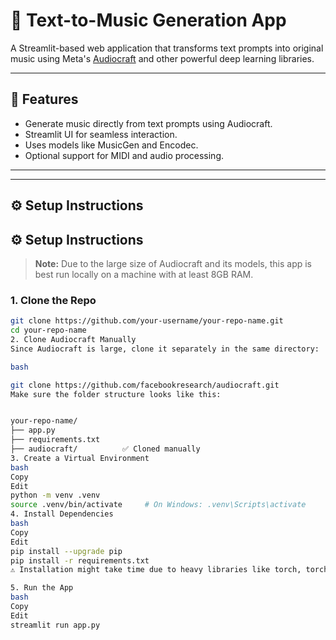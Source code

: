 # 🎵 Text-to-Music Generation App

A Streamlit-based web application that transforms text prompts into original music using Meta's [Audiocraft](https://github.com/facebookresearch/audiocraft) and other powerful deep learning libraries.

---

## 🚀 Features

- Generate music directly from text prompts using Audiocraft.
- Streamlit UI for seamless interaction.
- Uses models like MusicGen and Encodec.
- Optional support for MIDI and audio processing.

---


---

## ⚙️ Setup Instructions
## ⚙️ Setup Instructions

> **Note:** Due to the large size of Audiocraft and its models, this app is best run locally on a machine with at least 8GB RAM.

### 1. Clone the Repo

```bash
git clone https://github.com/your-username/your-repo-name.git
cd your-repo-name
2. Clone Audiocraft Manually
Since Audiocraft is large, clone it separately in the same directory:

bash

git clone https://github.com/facebookresearch/audiocraft.git
Make sure the folder structure looks like this:


your-repo-name/
├── app.py
├── requirements.txt
├── audiocraft/          ✅ Cloned manually
3. Create a Virtual Environment
bash
Copy
Edit
python -m venv .venv
source .venv/bin/activate     # On Windows: .venv\Scripts\activate
4. Install Dependencies
bash
Copy
Edit
pip install --upgrade pip
pip install -r requirements.txt
⚠️ Installation might take time due to heavy libraries like torch, torchaudio, transformers, and audiocraft.

5. Run the App
bash
Copy
Edit
streamlit run app.py
